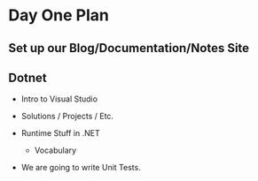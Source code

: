 # Day One Plan 

## Set up our Blog/Documentation/Notes Site

## Dotnet 

- Intro to Visual Studio
- Solutions / Projects / Etc.

- Runtime Stuff in .NET
    - Vocabulary


- We are going to write Unit Tests.
